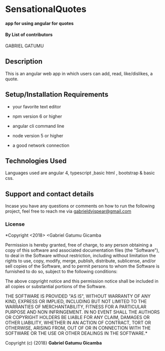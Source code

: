 # SensationalQuotes

#### app for using angular for quotes

#### By **List of contributors**

GABRIEL GATUMU

## Description

This is an angular web app in which users can add, read, like/dislikes, a quote.

## Setup/Installation Requirements


* your favorite text editor

* npm version 6 or higher

* angular cli command line

* node version 5 or higher

* a good network connection


## Technologies Used

Languages used are angular 4, typescript ,basic html , bootstrap & basic css.

## Support and contact details

Incase you have any questions or comments on how to run the following project, feel free to reach me via gabrieldvjspear@gmail.com

### License

*Copyright <2018> <Gabriel Gatumu Gicamba

Permission is hereby granted, free of charge, to any person obtaining a copy of this software and associated documentation files (the "Software"), to deal in the Software without restriction, including without limitation the rights to use, copy, modify, merge, publish, distribute, sublicense, and/or sell copies of the Software, and to permit persons to whom the Software is furnished to do so, subject to the following conditions:

The above copyright notice and this permission notice shall be included in all copies or substantial portions of the Software.

THE SOFTWARE IS PROVIDED "AS IS", WITHOUT WARRANTY OF ANY KIND, EXPRESS OR IMPLIED, INCLUDING BUT NOT LIMITED TO THE WARRANTIES OF MERCHANTABILITY, FITNESS FOR A PARTICULAR PURPOSE AND NON INFRINGEMENT. IN NO EVENT SHALL THE AUTHORS OR COPYRIGHT HOLDERS BE LIABLE FOR ANY CLAIM, DAMAGES OR OTHER LIABILITY, WHETHER IN AN ACTION OF CONTRACT, TORT OR OTHERWISE, ARISING FROM, OUT OF OR IN CONNECTION WITH THE SOFTWARE OR THE USE OR OTHER DEALINGS IN THE SOFTWARE.*

Copyright (c) {2018} **Gabriel Gatumu Gicamba**
